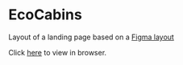 # EcoCabins

Layout of a landing page based on a [Figma layout](https://www.figma.com/community/file/1018095179760337641/ecocabins-landingspage)

Click [here](https://hitriylis.github.io/EcoCabins/) to view in browser.
